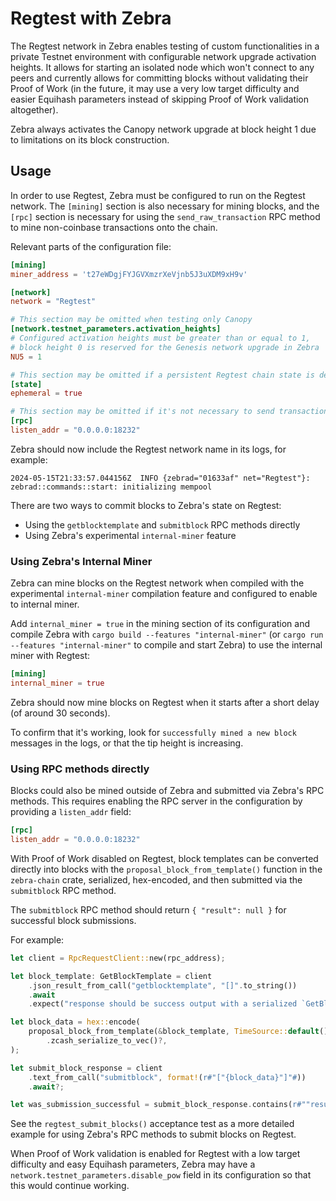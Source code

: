 # Regtest with Zebra

The Regtest network in Zebra enables testing of custom functionalities in a private Testnet environment with configurable network upgrade activation heights. It allows for starting an isolated node which won't connect to any peers and currently allows for committing blocks without validating their Proof of Work (in the future, it may use a very low target difficulty and easier Equihash parameters instead of skipping Proof of Work validation altogether).

Zebra always activates the Canopy network upgrade at block height 1 due to limitations on its block construction.

## Usage

In order to use Regtest, Zebra must be configured to run on the Regtest network. The `[mining]` section is also necessary for mining blocks, and the `[rpc]` section is necessary for using the `send_raw_transaction` RPC method to mine non-coinbase transactions onto the chain.

Relevant parts of the configuration file:

```toml
[mining]
miner_address = 't27eWDgjFYJGVXmzrXeVjnb5J3uXDM9xH9v'

[network]
network = "Regtest"

# This section may be omitted when testing only Canopy
[network.testnet_parameters.activation_heights]
# Configured activation heights must be greater than or equal to 1,
# block height 0 is reserved for the Genesis network upgrade in Zebra
NU5 = 1

# This section may be omitted if a persistent Regtest chain state is desired
[state]
ephemeral = true

# This section may be omitted if it's not necessary to send transactions to Zebra's mempool
[rpc]
listen_addr = "0.0.0.0:18232"
```

Zebra should now include the Regtest network name in its logs, for example:

```console
2024-05-15T21:33:57.044156Z  INFO {zebrad="01633af" net="Regtest"}: zebrad::commands::start: initializing mempool
```

There are two ways to commit blocks to Zebra's state on Regtest:
- Using the `getblocktemplate` and `submitblock` RPC methods directly
- Using Zebra's experimental `internal-miner` feature

### Using Zebra's Internal Miner

Zebra can mine blocks on the Regtest network when compiled with the experimental `internal-miner` compilation feature and configured to enable to internal miner.

Add `internal_miner = true` in the mining section of its configuration and compile Zebra with `cargo build --features "internal-miner"` (or `cargo run --features "internal-miner"` to compile and start Zebra) to use the internal miner with Regtest:

```toml
[mining]
internal_miner = true
```

Zebra should now mine blocks on Regtest when it starts after a short delay (of around 30 seconds).

To confirm that it's working, look for `successfully mined a new block` messages in the logs, or that the tip height is increasing.

### Using RPC methods directly

Blocks could also be mined outside of Zebra and submitted via Zebra's RPC methods. This requires enabling the RPC server in the configuration by providing a `listen_addr` field:

```toml
[rpc]
listen_addr = "0.0.0.0:18232"
```

With Proof of Work disabled on Regtest, block templates can be converted directly into blocks with the `proposal_block_from_template()` function in the `zebra-chain` crate, serialized, hex-encoded, and then submitted via the `submitblock` RPC method.

The `submitblock` RPC method should return `{ "result": null }` for successful block submissions.

For example:

```rust
let client = RpcRequestClient::new(rpc_address);

let block_template: GetBlockTemplate = client
    .json_result_from_call("getblocktemplate", "[]".to_string())
    .await
    .expect("response should be success output with a serialized `GetBlockTemplate`");

let block_data = hex::encode(
    proposal_block_from_template(&block_template, TimeSource::default(), Network::Mainnet)?
        .zcash_serialize_to_vec()?,
);

let submit_block_response = client
    .text_from_call("submitblock", format!(r#"["{block_data}"]"#))
    .await?;

let was_submission_successful = submit_block_response.contains(r#""result":null"#);
```

See the `regtest_submit_blocks()` acceptance test as a more detailed example for using Zebra's RPC methods to submit blocks on Regtest.

When Proof of Work validation is enabled for Regtest with a low target difficulty and easy Equihash parameters, Zebra may have a `network.testnet_parameters.disable_pow` field in its configuration so that this would continue working.
